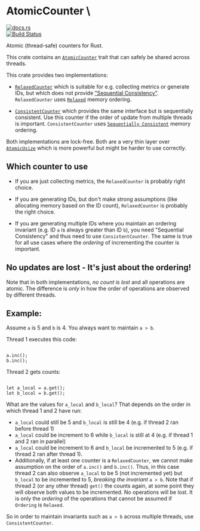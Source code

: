  # AtomicCounter \
   [![docs.rs](https://docs.rs/atomic-counter/badge.svg)](https://docs.rs/atomic-counter) \
   [![Build Status](https://travis-ci.com/kosta/atomic-counter.svg?branch=master)](https://travis-ci.com/kosta/atomic-counter)

 Atomic (thread-safe) counters for Rust.

 This crate contains an [`AtomicCounter`](trait.AtomicCounter.html) trait
 that can safely be shared across threads.

 This crate provides two implementations:

 * [`RelaxedCounter`](struct.RelaxedCounter.html) which is suitable for
     e.g. collecting metrics or generate IDs, but which does not provide
     ["Sequential Consistency"](https://doc.rust-lang.org/nomicon/atomics.html#sequentially-consistent).
     `RelaxedCounter` uses [`Relaxed`](https://doc.rust-lang.org/std/sync/atomic/enum.Ordering.html#variant.Relaxed)
     memory ordering.

 * [`ConsistentCounter`](struct.ConsistentCounter.html) which provides the
     same interface but is sequentially consistent. Use this counter if the
     order of update from multiple threads is important.
     `ConsistentCounter` uses [`Sequentially Consistent`](https://doc.rust-lang.org/std/sync/atomic/enum.Ordering.html#variant.SeqCst)
     memory ordering.

 Both implementations are lock-free. Both are a very thin layer over
 [`AtomicUsize`](https://doc.rust-lang.org/std/sync/atomic/struct.AtomicUsize.html)
 which is more powerful but might be harder to use correctly.

 ## Which counter to use

 * If you are just collecting metrics, the `RelaxedCounter` is probably right choice.

 * If you are generating IDs, but don't make strong assumptions (like allocating
     memory based on the ID count), `RelaxedCounter` is probably the right choice.

 * If you are generating multiple IDs where you maintain an ordering
     invariant (e.g. ID `a` is always greater than ID `b`), you need "Sequential
     Consistency" and thus need to use `ConsistentCounter`. The same is true
     for all use cases where the _ordering_ of incrementing the counter is
     important.

 ## No updates are lost - It's just about the ordering!

 Note that in both implementations, _no count is lost_ and all operations are atomic.
 The difference is _only_ in how the order of operations are observed by different
 threads.

 ## Example:
 Assume `a` is 5 and `b` is 4. You always want to maintain `a > b`.

 Thread 1 executes this code:

 ```rust,ignore

 a.inc();
 b.inc();
 ```

 Thread 2 gets counts:

 ```rust,ignore

 let a_local = a.get();
 let b_local = b.get();
 ```

 What are the values for `a_local` and `b_local`? That depends on the order
 in which thread 1 and 2 have run:

 * `a_local` could still be 5 and `b_local` is still be 4 (e.g. if thread 2 ran before thread 1)
 * `a_local` could be increment to 6 while `b_local` is still at 4 (e.g. if thread 1 and 2 ran in parallel)
 * `a_local` could be increment to 6 and `b_local` be incremented to 5 (e.g. if thread 2 ran after thread 1).
 * Additionally, if at least one counter is a `RelaxedCounter`, we cannot make
     assumption on the order of `a.inc()` and `b.inc()`. Thus, in this case
     thread 2 can also observe `a_local` to be 5 (not incremented yet) but
     `b_local` to be incremented to 5, _breaking the invariant_ `a > b`.
     Note that if thread 2 (or any other thread) `get()` the counts
     again, at some point they will observe both values to be incremented.
     No operations will be lost. It is only the _ordering_ of the operations
     that cannot be assumed if `Ordering` is `Relaxed`.

 So in order to maintain invariants such as `a > b` across multiple threads,
 use `ConsistentCounter`.
